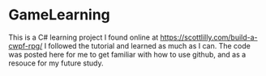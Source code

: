 # GameLearning
This is a C# learning project I found online at https://scottlilly.com/build-a-cwpf-rpg/
I followed the tutorial and learned as much as I can. 
The code was posted here for me to get familiar with how to use github, and as a resouce for my future study.
